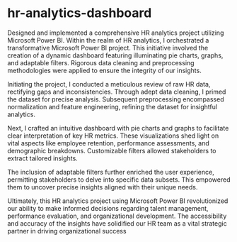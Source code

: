 # hr-analytics-dashboard
Designed and implemented a comprehensive HR analytics project utilizing Microsoft Power BI. 
Within the realm of HR analytics, I orchestrated a transformative Microsoft Power BI project. This initiative involved the creation of a dynamic dashboard featuring illuminating pie charts, graphs, and adaptable filters. Rigorous data cleaning and preprocessing methodologies were applied to ensure the integrity of our insights.

Initiating the project, I conducted a meticulous review of raw HR data, rectifying gaps and inconsistencies. Through adept data cleaning, I primed the dataset for precise analysis. Subsequent preprocessing encompassed normalization and feature engineering, refining the dataset for insightful analytics.

Next, I crafted an intuitive dashboard with pie charts and graphs to facilitate clear interpretation of key HR metrics. These visualizations shed light on vital aspects like employee retention, performance assessments, and demographic breakdowns. Customizable filters allowed stakeholders to extract tailored insights.

The inclusion of adaptable filters further enriched the user experience, permitting stakeholders to delve into specific data subsets. This empowered them to uncover precise insights aligned with their unique needs.

Ultimately, this HR analytics project using Microsoft Power BI revolutionized our ability to make informed decisions regarding talent management, performance evaluation, and organizational development. The accessibility and accuracy of the insights have solidified our HR team as a vital strategic partner in driving organizational success
